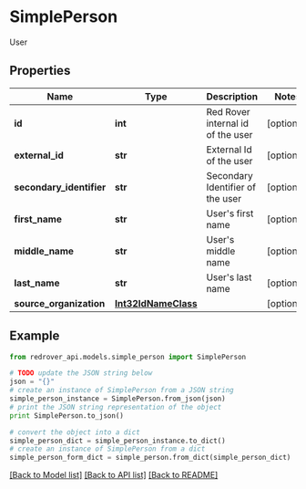 # SimplePerson

User

## Properties

Name | Type | Description | Notes
------------ | ------------- | ------------- | -------------
**id** | **int** | Red Rover internal id of the user | [optional] 
**external_id** | **str** | External Id of the user | [optional] 
**secondary_identifier** | **str** | Secondary Identifier of the user | [optional] 
**first_name** | **str** | User&#39;s first name | [optional] 
**middle_name** | **str** | User&#39;s middle name | [optional] 
**last_name** | **str** | User&#39;s last name | [optional] 
**source_organization** | [**Int32IdNameClass**](Int32IdNameClass.md) |  | [optional] 

## Example

```python
from redrover_api.models.simple_person import SimplePerson

# TODO update the JSON string below
json = "{}"
# create an instance of SimplePerson from a JSON string
simple_person_instance = SimplePerson.from_json(json)
# print the JSON string representation of the object
print SimplePerson.to_json()

# convert the object into a dict
simple_person_dict = simple_person_instance.to_dict()
# create an instance of SimplePerson from a dict
simple_person_form_dict = simple_person.from_dict(simple_person_dict)
```
[[Back to Model list]](../README.md#documentation-for-models) [[Back to API list]](../README.md#documentation-for-api-endpoints) [[Back to README]](../README.md)


